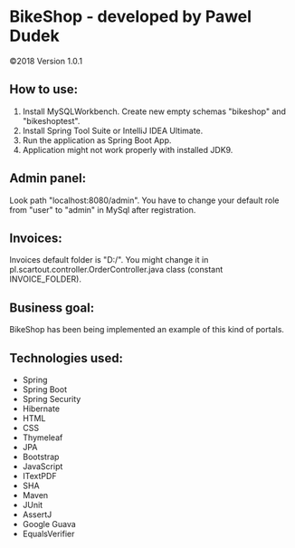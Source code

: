 # BikeShop - developed by Pawel Dudek

©2018
Version 1.0.1


## How to use:

1. Install MySQLWorkbench. Create new empty schemas "bikeshop" and "bikeshoptest".
2. Install Spring Tool Suite or IntelliJ IDEA Ultimate.
3. Run the application as Spring Boot App.
4. Application might not work properly with installed JDK9.


## Admin panel:

Look path "localhost:8080/admin". You have to change your default role from "user" to "admin" in MySql after registration.


## Invoices:

Invoices default folder is "D:/". You might change it in pl.scartout.controller.OrderController.java class (constant INVOICE_FOLDER).


## Business goal:

BikeShop has been being implemented an example of this kind of portals.


## Technologies used:

- Spring
- Spring Boot
- Spring Security
- Hibernate
- HTML
- CSS
- Thymeleaf
- JPA
- Bootstrap
- JavaScript
- ITextPDF
- SHA
- Maven
- JUnit
- AssertJ
- Google Guava
- EqualsVerifier